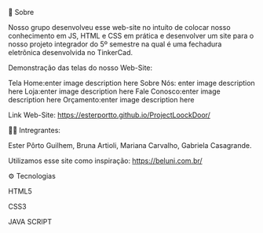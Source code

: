 🔖 Sobre

Nosso grupo desenvolveu esse web-site no intuíto de colocar nosso conhecimento em JS, HTML e CSS em prática e desenvolver um site para o nosso projeto integrador do 5º semestre na qual é uma fechadura eletrônica desenvolvida no TinkerCad.

Demonstração das telas do nosso Web-Site:

Tela Home:enter image description here
Sobre Nós:
enter image description here
Loja:enter image description here
Fale Conosco:enter image description here
Orçamento:enter image description here

Link Web-Site: https://esterportto.github.io/ProjectLoockDoor/

👩🏻 Intregrantes:

Ester Pôrto Guilhem, Bruna Artioli, Mariana Carvalho, Gabriela Casagrande.

Utilizamos esse site como inspiração: https://beluni.com.br/

⚙ Tecnologias

HTML5

CSS3

JAVA SCRIPT
